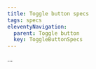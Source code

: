 ```yaml
---
title: Toggle button specs
tags: specs
eleventyNavigation:
  parent: Toggle button
  key: ToggleButtonSpecs
---
```

<section>

...

</section>
